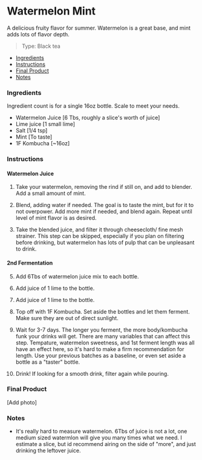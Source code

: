
# Watermelon Mint
A delicious fruity flavor for summer. Watermelon is a great base, and mint adds lots of flavor depth. 

> Type: Black tea

- [Ingredients](#Ingredients)
- [Instructions](#Instructions)
- [Final Product](#Final-Product)
- [Notes](#Notes)

### Ingredients
Ingredient count is for a single 16oz bottle. Scale to meet your needs.

* Watermelon Juice [6 Tbs, roughly a slice's worth of juice]
* Lime juice [1 small lime]
* Salt [1/4 tsp]
* Mint [To taste]
* 1F Kombucha [~16oz]

### Instructions

#### Watermelon Juice

1. Take your watermelon, removing the rind if still on, and add to blender. Add a small amount of mint.

2. Blend, adding water if needed. The goal is to taste the mint, but for it to not overpower. Add more mint if needed, and blend again. Repeat until level of mint flavor is as desired. 

4. Take the blended juice, and filter it through cheesecloth/ fine mesh strainer. This step can be skipped, especially if you plan on filtering before drinking, but watermelon has lots of pulp that can be unpleasant to drink. 

#### 2nd Fermentation

5. Add 6Tbs of watermelon juice mix to each bottle.

6. Add juice of 1 lime to the bottle.

7. Add juice of 1 lime to the bottle.

8. Top off with 1F Kombucha. Set aside the bottles and let them ferment. Make sure they are out of direct sunlight.

9. Wait for 3-7 days. The longer you ferment, the more body/kombucha funk your drinks will get. There are many variables that can affect this step. Tempature, watermelon sweetness, and 1st ferment length was all have an effect here, so it's hard to make a firm recommendation for length. Use your previous batches as a baseline, or even set aside a bottle as a "taster" bottle.

10. Drink! If looking for a smooth drink, filter again while pouring. 


### Final Product

[Add photo]

### Notes 

* It's really hard to measure watermelon. 6Tbs of juice is not a lot, one medium sized watermlon will give you many times what we need. I estimate a slice, but id recommend airing on the side of "more", and just drinking the leftover juice.
